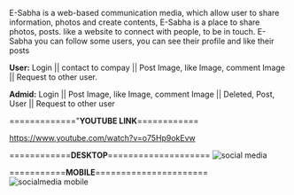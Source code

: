 E-Sabha is a web-based communication media, which allow user to share information, photos and create contents, E-Sabha is a place to share photos, posts. like a website to connect with people, to be in touch. E-Sabha you can follow some users, you can see their profile and like their posts

**User:** Login || contact to compay || Post Image, like Image, comment Image  || Request to other user. 

**Admid:** Login || Post Image, like Image, comment Image  || Deleted, Post, User || Request to other user 

============="**YOUTUBE  LINK**============

https://www.youtube.com/watch?v=o75Hp9okEvw

============**DESKTOP**====================
![social media](https://user-images.githubusercontent.com/85412055/121662668-403b6580-cac3-11eb-8a88-d5e415ca116e.png)

===========**MOBILE**======================
![socialmedia mobile](https://user-images.githubusercontent.com/85412055/121662977-901a2c80-cac3-11eb-85a1-f40b9169aabd.png)

